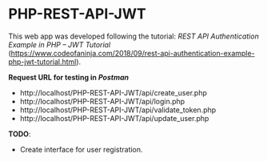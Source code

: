 # PHP-REST-API-JWT #
This web app was developed following the tutorial: _REST API Authentication Example in PHP – JWT Tutorial_ (https://www.codeofaninja.com/2018/09/rest-api-authentication-example-php-jwt-tutorial.html).

**Request URL for testing in _Postman_**
- http://localhost/PHP-REST-API-JWT/api/create_user.php
- http://localhost/PHP-REST-API-JWT/api/login.php
- http://localhost/PHP-REST-API-JWT/api/validate_token.php
- http://localhost/PHP-REST-API-JWT/api/update_user.php

**TODO**:
- Create interface for user registration.
